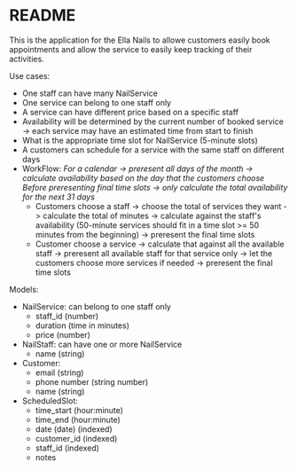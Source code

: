 # README

This is the application for the Ella Nails to allowe customers easily book appointments
and allow the service to easily keep tracking of their activities.

Use cases:
  - One staff can have many NailService
  - One service can belong to one staff only
  - A service can have different price based on a specific staff
  - Availability will be determined by the current number of booked service ->
  each service may have an estimated time from start to finish
  - What is the appropriate time slot for NailService (5-minute slots)
  - A customers can schedule for a service with the same staff on different days
  - WorkFlow:
  *For a calendar -> preresent all days of the month -> calculate availability based on the day that the customers choose*
  *Before preresenting final time slots -> only calculate the total availability for the next 31 days*
    - Customers choose a staff -> choose the total of services they want
      -> calculate the total of minutes
      -> calculate against the staff's availability (50-minute services should fit in a time slot >= 50 minutes from the beginning)
      -> preresent the final time slots
    - Customer choose a service
      -> calculate that against all the available staff -> preresent all available staff for that service only
      -> let the customers choose more services if needed
      -> preresent the final time slots

Models:
  - NailService: can belong to one staff only
    - staff_id (number)
    - duration (time in minutes)
    - price (number)
  - NailStaff: can have one or more NailService
    - name (string)
  - Customer:
    - email (string)
    - phone number (string number)
    - name (string)
  - ScheduledSlot:
    - time_start (hour:minute)
    - time_end (hour:minute)
    - date (date) (indexed)
    - customer_id (indexed)
    - staff_id (indexed)
    - notes

